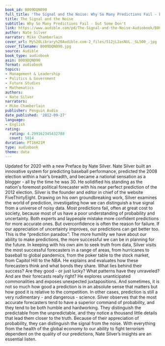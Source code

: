 ```yaml
---
book_id: B009DQN090
full_title: 'The Signal and the Noise: Why So Many Predictions Fail - but Some Don''t'
title: The Signal and the Noise
subtitle: Why So Many Predictions Fail - but Some Don't
link: https://www.audible.com/pd/The-Signal-and-the-Noise-Audiobook/B009DQN090
author: Nate Silver
narrator: Mike Chamberlain
cover_url: My%20Library%20Audible.com-2_files/512jL2asNUL._SL500_.jpg
cover_filename: B009DQN090.jpg
source: Audible
book_type: audiobook
asin: B009DQN090
format: audiobook
topics:
- Management & Leadership
- Politics & Government
- Future Studies
- Mathematics
authors:
- Nate Silver
narrators:
- Mike Chamberlain
publisher: Penguin Audio
date_published: '2012-09-27'
language:
- English
rating:
  rating: 4.299162345432788
  count: 5014
duration: PT16H21M
type: audiobook
theme: data
---
```

Updated for 2020 with a new Preface by Nate Silver.
Nate Silver built an innovative system for predicting baseball performance, predicted the 2008 election within a hair’s breadth, and became a national sensation as a blogger - all by the time he was 30. He solidified his standing as the nation's foremost political forecaster with his near perfect prediction of the 2012 election. Silver is the founder and editor in chief of the website FiveThirtyEight.
Drawing on his own groundbreaking work, Silver examines the world of prediction, investigating how we can distinguish a true signal from a universe of noisy data. Most predictions fail, often at great cost to society, because most of us have a poor understanding of probability and uncertainty. Both experts and laypeople mistake more confident predictions for more accurate ones. But overconfidence is often the reason for failure. If our appreciation of uncertainty improves, our predictions can get better too. This is the “prediction paradox”: The more humility we have about our ability to make predictions, the more successful we can be in planning for the future.
In keeping with his own aim to seek truth from data, Silver visits the most successful forecasters in a range of areas, from hurricanes to baseball to global pandemics, from the poker table to the stock market, from Capitol Hill to the NBA. He explains and evaluates how these forecasters think and what bonds they share. What lies behind their success? Are they good - or just lucky? What patterns have they unraveled? And are their forecasts really right? He explores unanticipated commonalities and exposes unexpected juxtapositions. And sometimes, it is not so much how good a prediction is in an absolute sense that matters but how good it is relative to the competition. In other cases, prediction is still a very rudimentary - and dangerous - science.
Silver observes that the most accurate forecasters tend to have a superior command of probability, and they tend to be both humble and hardworking. They distinguish the predictable from the unpredictable, and they notice a thousand little details that lead them closer to the truth. Because of their appreciation of probability, they can distinguish the signal from the noise.
With everything from the health of the global economy to our ability to fight terrorism dependent on the quality of our predictions, Nate Silver’s insights are an essential listen.

